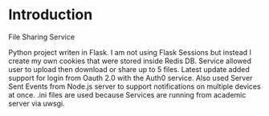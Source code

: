 # Introduction
File Sharing Service

Python project writen in Flask. 
I am not using Flask Sessions but instead I create my own cookies that were stored inside Redis DB. 
Service allowed user to upload then download or share up to 5 files. 
Latest update added support for login from Oauth 2.0 with the Auth0 service. 
Also used Server Sent Events from Node.js server to support notifications on multiple devices at once. 
.ini files are used because Services are running from academic server via uwsgi.
